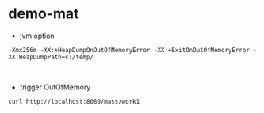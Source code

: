 # demo-mat

- jvm option

```
-Xmx256m -XX:+HeapDumpOnOutOfMemoryError -XX:+ExitOnOutOfMemoryError -XX:HeapDumpPath=c:/temp/
```
<br>
 
- trigger OutOfMemory 

```
curl http://localhost:8080/mass/work1
```